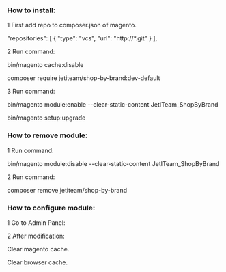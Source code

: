 ### How to install:

1 First add repo to composer.json of magento.

"repositories": [
        {
            "type": "vcs",
            "url": "http://*.git"
        }
    ],

2 Run command:

bin/magento cache:disable

composer require jetiteam/shop-by-brand:dev-default

3 Run command:

bin/magento module:enable --clear-static-content JetITeam_ShopByBrand

bin/magento setup:upgrade


### How to remove module:

1 Run command:

bin/magento module:disable --clear-static-content JetITeam_ShopByBrand

2 Run command:

composer remove jetiteam/shop-by-brand



### How to configure module:

1 Go to Admin Panel:

2 After modification:

Clear magento cache.

Clear browser cache.